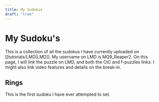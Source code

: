 ```yaml
---
title: My Sudokus
draft: "true"
---
```

# My Sudoku's
This is a collection of all the sudokus I have currently uploaded on [[tutorials/LMD|LMD]]. My username on LMD is MQ9_Reaper2. On this page, I will link the puzzle on LMD, and both the CtC and f-puzzles links. I might also link video features and details on the break-in.

## Rings
This is the first sudoku I have ever attempted to set. 











